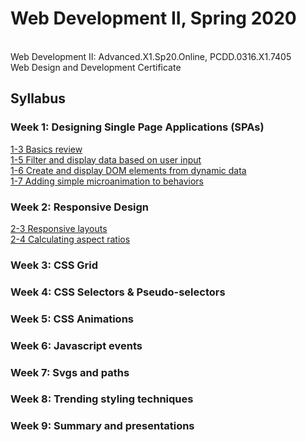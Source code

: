 # Web Development II, Spring 2020
<br>Web Development II: Advanced.X1.Sp20.Online, PCDD.0316.X1.7405
<br>Web Design and Development Certificate

## Syllabus
### Week 1: Designing Single Page Applications (SPAs)
[1-3 Basics review](https://3milychu.github.io/webdevII_sp20/week1/1-3.html)<br>
[1-5 Filter and display data based on user input](https://3milychu.github.io/webdevII_sp20/week1/1-5.html)<br>
[1-6 Create and display DOM elements from dynamic data](https://3milychu.github.io/webdevII_sp20/week1/1-6.html)<br>
[1-7 Adding simple microanimation to behaviors](https://3milychu.github.io/webdevII_sp20/week1/1-7.html)<br>

### Week 2: Responsive Design
[2-3 Responsive layouts](https://3milychu.github.io/webdevII_sp20/week2/2-3.html)<br>
[2-4 Calculating aspect ratios](https://3milychu.github.io/webdevII_sp20/week2/2-4.html)<br>

### Week 3: CSS Grid
### Week 4: CSS Selectors & Pseudo-selectors
### Week 5: CSS Animations
### Week 6: Javascript events
### Week 7: Svgs and paths
### Week 8: Trending styling techniques
### Week 9: Summary and presentations
